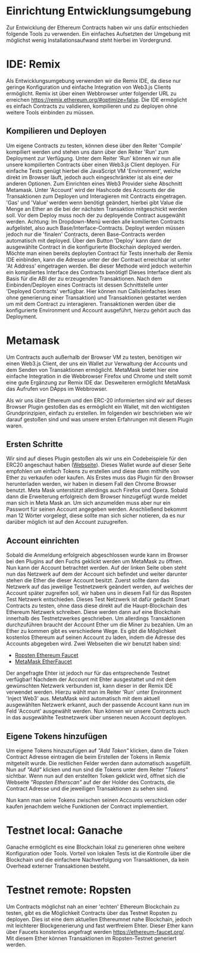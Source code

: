 # Einrichtung Entwicklungsumgebung

Zur Entwicklung der Ethereum Contracts haben wir uns dafür entschieden folgende Tools zu verwenden.
Ein einfaches Aufsetzten der Umgebung mit möglichst wenig Installationsaufwand steht hierbei im Vordergrund.

# IDE: Remix
Als Entwicklungsumgebung verwenden wir die Remix IDE, da diese nur geringe Konfiguration und einfache Integration von Web3.js Clients ermöglicht. Remix ist über einen Webbrowser unter folgender URL zu erreichen https://remix.ethereum.org/#optimize=false.
Die IDE ermöglicht es einfach Contracts zu validieren, kompilieren und zu deployen ohne weitere Tools einbinden zu müssen.

## Kompilieren und Deployen
Um eigene Contracts zu testen, können diese über den Reiter 'Compile' kompiliert werden und stehen uns dann über den Reiter 'Run' zum Deployment zur Verfügung. 
Unter dem Reiter 'Run' können wir nun alle unsere kompilierten Contracts über einen Web3.js Client deployen.
Für einfache Tests genügt hierbei die JavaScript VM 'Environment', welche direkt im Browser läuft, jedoch auch eingeschränkter ist als eine der anderen Optionen. 
Zum Einrichten eines Web3 Provider siehe Abschnitt Metamask. Unter 'Account' wird der Hashcode des Accounts der die Transaktionen zum Deployen und Interagieren mit Contracts eingetragen. 
'Gas' und 'Value' werden wenn benötigt geändert, hierbei gibt Value die Menge an Ether an die bei der nächsten Transaktion mitgeschickt werden soll. 
Vor dem Deploy muss noch der zu deployende Contract ausgewählt werden. 
Achtung: Im Dropdown-Menü werden alle komilierten Contracts aufgelistet, also auch Base/Interface-Contracts. Deployt werden müssen jedoch nur die 'finalen' Contracts, deren Base-Contracts werden automatisch mit deployed.
Über den Button 'Deploy' kann dann der ausgewählte Contract in die konfigurierte Blockchain deployed werden. 
Möchte man einen bereits deployten Contract für Tests innerhalb der Remix IDE einbinden, kann die Adresse unter der der Contract erreichbar ist unter 'At Address' eingetragen werden. 
Bei dieser Methode wird jedoch weiterhin ein kompiliertes Interface des Contracts benötigt! Dieses Interface dient als Basis für die ABI der zu erzeugenden Transaktionen.
Nach dem Einbinden/Deployen eines Contracts ist dessen Schnittstelle unter 'Deployed Contracts' verfügbar. 
Hier können nun Calls(einfaches lesen ohne generierung einer Transaktion) und Transaktionen gestartet werden um mit dem Contract zu interagieren. 
Transaktionen werden über die konfigurierte Environment und Account ausgeführt, hierzu gehört auch das Deployment.

# Metamask
Um Contracts auch außerhalb der Browser VM zu testen, benötigen wir einen Web3.js Client, der uns ein Wallet zur Verwaltung der Accounts und dem Senden von Transaktionen ermöglicht. 
MetaMask bietet hier eine einfache Integration in die Webbrowser Firefox und Chrome und stellt somit eine gute Ergänzung zur Remix IDE dar. Desweiteren ermöglicht MetaMask das Aufrufen von DApps im Webbrowser. 

Als wir uns über Ethereum und den ERC-20 informierten sind wir auf dieses Browser Plugin gestoßen das es ermöglicht ein Wallet, mit den wichtigsten Grundprinzipien, einfach zu erstellen. Im folgenden wir beschrieben wie wir darauf gestoßen sind und was unsere ersten Erfahrungen mit diesem Plugin waren.

## Ersten Schritte
Wir sind auf dieses Plugin gestoßen als wir uns ein Codebeispiele für den ERC20 angeschaut haben ([Webseite](https://steemit.com/ethereum/@maxnachamkin/how-to-create-your-own-ethereum-token-in-an-hour-erc20-verified)). Dieses Wallet wurde auf dieser Seite empfohlen um einfach Tokens zu erstellen und diese dann mithilfe von Ether zu verkaufen oder kaufen.
Als Erstes muss das Plugin für den Browser herunterladen werden, wir haben in diesem Fall den Chrome Browser benutzt. Meta Mask unterstützt allerdings auch Firefox und Opera. 
Sobald dann die Erweiterung erfolgreich dem Browser hinzugefügt wurde meldet man sich in Meta Mask an. Um sich anzumelden muss aber nur ein Passwort für seinen Account angegeben werden. Anschließend bekommt man 12 Wörter vorgelegt, diese sollte man sich sicher notieren, da es nur darüber möglich ist auf den Account zuzugreifen.

## Account einrichten
Sobald die Anmeldung erfolgreich abgeschlossen wurde kann im Browser bei den Plugins auf den Fuchs geklickt werden um MetaMask zu öffnen. Nun kann der Account betrachtet werden. Auf der linken Seite oben steht nun das Netzwerk auf dem der Account sich befindet und weiter darunter stehen die Ether die dieser Account besitzt.
Zuerst sollte dann das Netzwerk auf das jeweilige Testnetzwerk geändert werden, auf welches der Account später zugreifen soll, wir haben uns in diesem Fall für das Ropsten Test Netzwerk entschieden. Dieses Test Netzwerk ist dafür gedacht Smart Contracts zu testen, ohne dass diese direkt auf die Haupt-Blockchain des Ethereum Netzwerk schreiben. 
Diese werden dann auf eine Blockchain innerhalb des Testnetzwerkes geschrieben.
Um allerdings Transaktionen durchzuführen braucht der Account Ether um die Miner zu bezahlen. Um an Ether zu kommen gibt es verschiedene Wege. 
Es gibt die Möglichkeit kostenlos Ethereum auf seinen Account zu laden, indem die Adresse des Accounts abgegeben wird. 
Zwei Webseiten die wir benutzt haben sind: 

- [Ropsten Ethereum Faucet](https://faucet.ropsten.be/) 
- [MetaMask EtherFaucet](https://faucet.metamask.io/)

Der angefragte Ehter ist jedoch nur für das entsprechende Testnet verfügbar!
Nachdem der Account mit Ehter ausgestattet und mit dem gewünschten Netzwerk verbunden ist, kann dieser in der Remix IDE verwendet werden.
Hierzu wählt man im Reiter 'Run' unter Environment 'Inject Web3' aus. MetaMask wird automatisch mit dem aktuell ausgewählten Netzwerk erkannt, auch der passende Account kann nun im Feld 'Account' ausgewählt werden.
Nun können wir unsere Contracts auch in das ausgewählte Testnetzwerk über unseren neuen Account deployen.

## Eigene Tokens hinzufügen
Um eigene Tokens hinzuzufügen auf _"Add Token"_ klicken, dann die Token Contract Adresse eintragen die beim Erstellen der Tokens in Remix mitgeteilt wurde. 
Die restlichen Felder werden dann automatisch ausgefüllt. Nun auf _"Add"_ klicken und nun sind die Tokens unter dem Reiter _"Tokens"_ sichtbar.
Wenn nun auf den erstellten Token geklickt wird, öffnet sich die Webseite  _"Ropsten Etherscan"_ auf der der Holder des Contracts, die Contract Adresse und die jeweiligen Transaktionen zu sehen sind.

Nun kann man seine Tokens zwischen seinen Accounts verschicken oder kaufen jenachdem welche Funktionen der Contract implementiert.

# Testnet local: Ganache 
Ganache ermöglicht es eine Blockchain lokal zu generieren ohne weitere Konfiguration oder Tools. Vorteil von lokalen Tests ist die Kontrolle über die Blockchain und die einfachere Nachverfolgung von Transaktionen, da kein Overhead externer Transaktionen besteht.

# Testnet remote: Ropsten
Um Contracts möglichst nah an einer 'echten' Ethereum Blockchain zu testen, gibt es die Möglichkeit Contracts über das Testnet Ropsten zu deployen. 
Dies ist eine dem aktuellen Ethereumnet nahe Blockchain, jedoch mit leichterer Blockgenerierung und fast wertfreiem Ehter. 
Dieser Ether kann über Faucets konstenlos angefragt werden https://ethereum-faucet.org/. 
Mit diesem Ether können Transaktionen im Ropsten-Testnet generiert werden.


